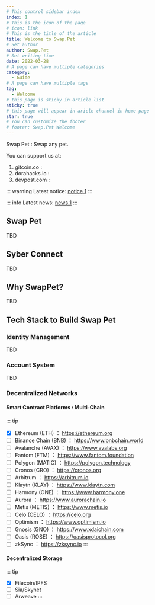 ```yaml
---
# This control sidebar index
index: 1
# This is the icon of the page
# icon: link
# This is the title of the article
title: Welcome to Swap.Pet
# Set author
author: Swap.Pet
# Set writing time
date: 2022-03-28
# A page can have multiple categories
category:
  - Guide
# A page can have multiple tags
tag: 
  - Welcome
# this page is sticky in article list
sticky: true
# this page will appear in aricle channel in home page
star: true
# You can customize the footer
# footer: Swap.Pet Welcome
---
```


Swap Pet : Swap any pet.

You can support us at:
1. gitcoin.co : 
2. dorahacks.io :
3. devpost.com : 

<!-- more -->
::: warning
Latest notice: [notice 1](/info/notice/notice1)
:::

::: info
Latest news: [news 1](/info/news/news1)
:::

## Swap Pet
TBD

## Syber Connect
TBD

## Why SwapPet?
TBD

## Tech Stack to Build Swap Pet
### Identity Management
TBD

### Account System
TBD

### Decentralized Networks

#### Smart Contract Platforms : Multi-Chain
::: tip
- [x] Ethereum (ETH) ： https://ethereum.org
- [ ] Binance Chain (BNB) ： https://www.bnbchain.world
- [ ] Avalanche (AVAX) ： https://www.avalabs.org
- [ ] Fantom (FTM) ： https://www.fantom.foundation
- [ ] Polygon (MATIC) ： https://polygon.technology
- [ ] Cronos (CRO) ： https://cronos.org
- [ ] Arbitrum ： https://arbitrum.io
- [ ] Klaytn (KLAY) ： https://www.klaytn.com
- [ ] Harmony (ONE) ： https://www.harmony.one
- [ ] Aurora ： https://www.aurorachain.io
- [ ] Metis (METIS) ： https://www.metis.io
- [ ] Celo (CELO) ： https://celo.org
- [ ] Optimism ： https://www.optimism.io
- [ ] Gnosis (GNO) ： https://www.xdaichain.com
- [ ] Oasis (ROSE) ： https://oasisprotocol.org
- [ ] zkSync ： https://zksync.io
:::

#### Decentralized Storage
::: tip
- [x] Filecoin/IPFS
- [ ] Sia/Skynet
- [ ] Arweave
:::
